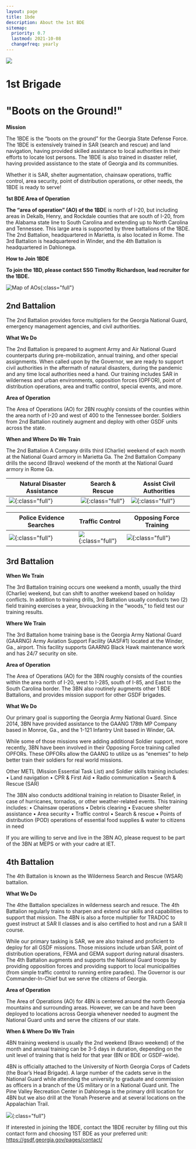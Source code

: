 ```yaml
---
layout: page
title: 1bde
description: About the 1st BDE
sitemap:
  priority: 0.7
  lastmod: 2021-10-08
  changefreq: yearly
---
```

![](/images/1bde-creat.png)

# 1st Brigade

# "Boots on the Ground!"



**Mission**

The 1BDE is the “boots on the ground” for the Georgia State Defense Force. The 1BDE is extensively trained in SAR (search and rescue) and land navigation, having provided skilled assistance to local authorities in their efforts to locate lost persons. The 1BDE is also trained in disaster relief, having provided assistance to the state of Georgia and its communities.

Whether it is SAR, shelter augmentation, chainsaw operations, traffic control, area security, point of distribution operations, or other needs, the 1BDE is ready to serve!

**1st BDE Area of Operation**

**The “area of operation” (AO) of the 1BD**E is north of I-20, but including areas in Dekalb, Henry, and Rockdale counties that are south of I-20, from the Alabama state line to South Carolina and extending up to North Carolina and Tennessee. This large area is supported by three battalions of the 1BDE. The 2nd Battalion, headquartered in Marietta, is also located in Rome. The 3rd Battalion is headquartered in Winder, and the 4th Battalion is headquartered in Dahlonega. 

**How to Join 1BDE**

**To join the 1BD, please contact SSG Timothy Richardson, lead recruiter for the 1BDE.**

![Map of AOs](/images/picture1.png){:class="full"}

## 2nd Battalion

The 2nd Battalion provides force multipliers for the Georgia National Guard, emergency management agencies, and civil authorities.

**What We Do**

The 2nd Battalion is prepared to augment Army and Air National Guard counterparts during pre-mobilization, annual training, and other special assignments.  When called upon by the Governor, we are ready to support civil authorities in the aftermath of natural disasters, during the pandemic and any time local authorities need a hand.  Our training includes SAR in wilderness and urban environments, opposition forces (OPFOR), point of distribution  operations, area and traffic control, special events, and more.

**Area of Operation**

The Area of Operations (AO) for 2BN roughly consists of the counties within the area north of I-20 and west of 400 to the Tennessee border.  Soldiers from 2nd Battalion routinely augment and deploy with other GSDF units across the state.

**When and Where Do We Train**

The 2nd Battalion A Company drills third (Charlie) weekend of each month at the National Guard armory in Marietta Ga. The 2nd Battalion Company drills the second (Bravo) weekend of the month at the National Guard armory in Rome Ga. 

| ﻿ Natural Disaster Assistance           | Search & Rescue                           | Assist Civil Authorities                 |
| --------------------------------------- | ----------------------------------------- | ---------------------------------------- |
| ![](/images/topleft.png){:class="full"} | ![](/images/topmiddle.png){:class="full"} | ![](/images/topright.png){:class="full"} |

| ﻿ Police Evidence Searches                 | Traffic Control                              | Opposing Force Training                     |
| ------------------------------------------ | -------------------------------------------- | ------------------------------------------- |
| ![](/images/bottomleft.png){:class="full"} | ![](/images/bottommiddle.png){:class="full"} | ![](/images/bottomright.png){:class="full"} |

## 3rd Battalion

**When We Train**

The 3rd Battalion training occurs one weekend a month, usually the third (Charlie) weekend, but can shift to another weekend based on holiday conflicts. In addition to training drills, 3rd Battalion usually conducts two (2) field training exercises a year, bivouacking in the “woods,” to field test our training results.

**Where We Train**

The 3rd Battalion home training base is the Georgia Army National Guard (GAARNG) Army Aviation Support Facility (AASF#1) located at the Winder, Ga., airport. This facility supports GAARNG Black Hawk maintenance work and has 24/7 security on site.

**Area of Operation**

The Area of Operations (AO) for the 3BN roughly consists of the counties within the area north of I-20, west to I-285, south of I-85, and East to the South Carolina border. The 3BN also routinely augments other 1 BDE Battalions, and provides mission support for other GSDF brigades. 

**What We Do**

Our primary goal is supporting the Georgia Army National Guard. Since 2014, 3BN have provided assistance to the GAANG 178th MP Company based in Monroe, Ga., and the 1-121 Infantry Unit based in Winder, GA. 

While some of those missions were adding additional Soldier support, more recently, 3BN have been involved in their Opposing Force training called OPFORs. These OPFORs allow the GAANG to utilize us as “enemies” to help better train their soldiers for real world missions.

Other METL (Mission Essential Task List) and Soldier skills training includes:
•	Land navigation
•	CPR & First Aid
•	Radio communication
•	Search & Rescue (SAR)

The 3BN also conducts additional training in relation to Disaster Relief, in case of hurricanes, tornados, or other weather-related events. This training includes:
•	Chainsaw operations
•	Debris clearing
•	Evacuee shelter assistance
•	Area security
•	Traffic control
•	Search & rescue
•	Points of distribution (POD) operations of essential food supplies & water to citizens in need

If you are willing to serve and live in the 3BN AO, please request to be part of the 3BN at MEPS or with your cadre at IET.

## 4th Battalion

The 4th Battalion is known as the Wilderness Search and Rescue (WSAR) battalion.

**What We Do**

The 4the Battalion specializes in wilderness search and resuce. The 4th Battalion regularly trains to sharpen and extend our skills and capabilities to support that mission. The 4BN is also a force multiplier for TRADOC to guest instruct at SAR II classes and is also certified to host and run a SAR II course.  

While our primary tasking is SAR, we are also trained and proficient to deploy for all GSDF missions. Those missions include urban SAR, point of distribution operations, FEMA and GEMA support during natural disasters. The 4th Battalion augments and supports the National Guard troops by providing opposition forces and providing support to local municipalities (from simple traffic control to running entire parades).  The Governor is our Commander-In-Chief but we serve the citizens of Georgia.

**Area of Operation**

The Area of Operations (AO) for 4BN is centered around the north Georgia mountains and surrounding areas.  However, we can be and have been deployed to locations across Georgia whenever needed to augment the National Guard units and serve the citizens of our state.  

**When & Where Do We Train**

4BN training weekend is usually the 2nd weekend (Bravo weekend) of the month and annual training can be 3-5 days in duration, depending on the unit level of training that is held for that year (BN or BDE or GSDF-wide).

4BN is officially attached to the University of North Georgia Corps of Cadets (the Boar’s Head Brigade).  A large number of the cadets serve in the National Guard while attending the university to graduate and commission as officers in a branch of the US military or in a National Guard unit.  The Pine Valley Recreation Center in Dahlonega is the primary drill location for 4BN but we also drill at the Yonah Preserve and at several locations on the Appalachian Trail.

![](/images/41.png){:class="full"}

If interested in joining the 1BDE, contact the 1BDE recruiter by filling out this contact form and choosing 1ST BDE as your preferred unit: <https://gsdf.georgia.gov/pages/contact/>